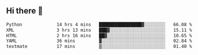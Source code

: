 ## Hi there 👋

<!--
**alihaqberdi/alihaqberdi** is a ✨ _special_ ✨ repository because its `README.md` (this file) appears on your GitHub profile.

Here are some ideas to get you started:

- 🔭 I’m currently working on ...
- 🌱 I’m currently learning ...
- 👯 I’m looking to collaborate on ...
- 🤔 I’m looking for help with ...
- 💬 Ask me about ...
- 📫 How to reach me: ...
- 😄 Pronouns: ...
- ⚡ Fun fact: ...
-->

<!--START_SECTION:waka-->

```txt
Python             14 hrs 4 mins   ████████████████▓░░░░░░░░   66.08 %
XML                3 hrs 13 mins   ███▓░░░░░░░░░░░░░░░░░░░░░   15.11 %
HTML               2 hrs 16 mins   ██▓░░░░░░░░░░░░░░░░░░░░░░   10.65 %
YAML               36 mins         ▓░░░░░░░░░░░░░░░░░░░░░░░░   02.84 %
textmate           17 mins         ▒░░░░░░░░░░░░░░░░░░░░░░░░   01.40 %
```

<!--END_SECTION:waka-->
